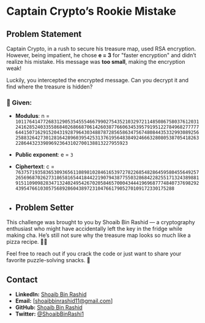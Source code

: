 
# Captain Crypto’s Rookie Mistake

## Problem Statement
Captain Crypto, in a rush to secure his treasure map, used RSA encryption. However, being impatient, he chose **e = 3** for "faster encryption" and didn’t realize his mistake. His message was **too small**, making the encryption weak!

Luckily, you intercepted the encrypted message. Can you decrypt it and find where the treasure is hidden?

### **🔐 Given:**

-   **Modulus**: n = `101176414772683129053545554667990275435210329721148508675803761203124162852403355868402686687061426038776606345395791951227849682777776441507162915204319287964303488787285658634756748084435332993089256258832642730128164289603954253137619564838492466632808053870541826322864432339896923643102700138813227955923`
-   **Public exponent**: e = `3` 
-   **Ciphertext**: c = `7637571935836530936561108981028461653972782268548286459580455649257265696870262731865816544184422190794387755032868422825517132438988191511090982834713240249542670205846570004344419696877748407376982924395476610305756892860438972310476617905270109172330175288`

-   ## Problem Setter

This challenge was brought to you by Shoaib Bin Rashid — a cryptography enthusiast who might have accidentally left the key in the fridge while making cha. He’s still not sure why the treasure map looks so much like a pizza recipe. 🍕💀

Feel free to reach out if you crack the code or just want to share your favorite puzzle-solving snacks. 🧩

## Contact  
- **LinkedIn:** [Shoaib Bin Rashid](https://www.linkedin.com/in/shoaib-bin-rashid/)  
- **Email:** [shoaibbinrashid11@gmail.com]  
- **GitHub:** [Shoaib Bin Rashid](https://github.com/Shoaib-Bin-Rashid)  
- **Twitter:** [@ShoaibBinRashi1](https://x.com/ShoaibBinRashi1)  
